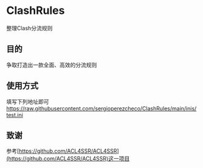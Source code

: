 # ClashRules
整理Clash分流规则

## 目的
争取打造出一款全面、高效的分流规则



## 使用方式
填写下列地址即可
https://raw.githubusercontent.com/sergioperezcheco/ClashRules/main/inis/test.ini

## 致谢 
参考[https://github.com/ACL4SSR/ACL4SSR](https://github.com/ACL4SSR/ACL4SSR)这一项目